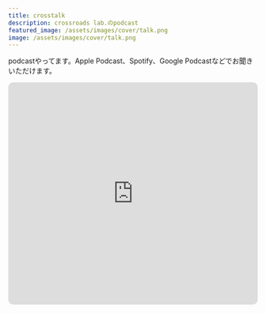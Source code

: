 ```yaml
---
title: crosstalk
description: crossroads lab.のpodcast
featured_image: /assets/images/cover/talk.png
image: /assets/images/cover/talk.png
---
```

podcastやってます。Apple Podcast、Spotify、Google Podcastなどでお聞きいただけます。

<iframe src="https://embed.podcasts.apple.com/jp/podcast/crosstalk/id1494990721?itsct=podcast_box&amp;itscg=30200" height="450px" frameborder="0" sandbox="allow-forms allow-popups allow-same-origin allow-scripts allow-top-navigation-by-user-activation" allow="autoplay *; encrypted-media *;" style="width: 100%; max-width: 752px; overflow: hidden; border-radius: 10px; background: transparent;"></iframe>
